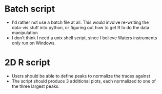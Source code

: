 # Batch script
 - I'd rather not use a batch file at all. This would involve re-writing
 the data-vis stuff into python, or figuring out how to get R to do the data
 manipulation
 - I don't think I need a unix shell script, since I believe Waters instruments
 only run on Windows.

# 2D R script
 - Users should be able to define peaks to normalize the traces against
 - The script should produce 3 additional plots, each normalized to one of the
 three largest peaks.
